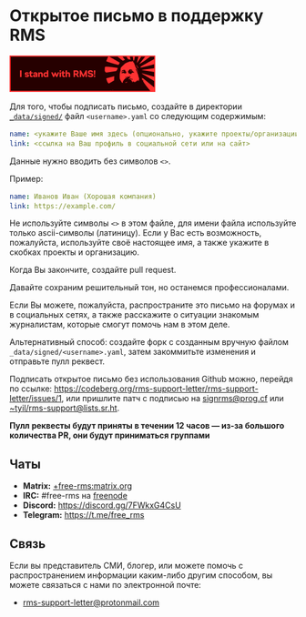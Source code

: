 # Открытое письмо в поддержку RMS
 [![Add this badge to your repo!](assets/badge-64-w-border.png)](https://github.com/rms-support-letter/rms-support-letter.github.io/new/master/_data/signed)

Для того, чтобы подписать письмо, создайте в директории [`_data/signed/`](./_data/signed/) файл `<username>.yaml` со следующим содержимым:

```yaml
name: <укажите Ваше имя здесь (опционально, укажите проекты/организации)>
link: <ссылка на Ваш профиль в социальной сети или на сайт>
```

Данные нужно вводить без символов `<>`.

Пример:
```yaml
name: Иванов Иван (Хорошая компания)
link: https://example.com/
```

Не используйте символы `<>` в этом файле, для имени файла используйте только ascii-символы (латиницу).
Если у Вас есть возможность, пожалуйста, используйте своё настоящее имя, а также укажите в скобках проекты и организацию.

Когда Вы закончите, создайте pull request.

Давайте сохраним решительный тон, но останемся профессионалами.

Если Вы можете, пожалуйста, распространите это письмо на форумах и в социальных сетях, а также расскажите о ситуации знакомым журналистам, которые смогут помочь нам в этом деле.


Альтернативный способ: создайте форк с созданным вручную файлом `_data/signed/<username>.yaml`, затем закоммитьте изменения и отправьте пулл реквест.

Подписать открытое письмо без использования Github можно, перейдя по ссылке: https://codeberg.org/rms-support-letter/rms-support-letter/issues/1, или пришлите патч с подписью на [signrms@prog.cf](mailto:signrms@prog.cf) или [~tyil/rms-support@lists.sr.ht](mailto:~tyil/rms-support@lists.sr.ht).

**Пулл реквесты будут приняты в течении 12 часов — из-за большого количества PR, они будут приниматься группами**

## Чаты

- **Matrix:** [+free-rms:matrix.org](https://matrix.to/#/+free-rms:matrix.org)
- **IRC:** #free-rms на [freenode](https://freenode.net)
- **Discord:** https://discord.gg/7FWkxG4CsU
- **Telegram:** https://t.me/free_rms

## Связь
Если вы представитель СМИ, блогер, или можете помочь с распространением информации каким-либо другим способом, вы можете связаться с нами по электронной почте:
- rms-support-letter@protonmail.com
